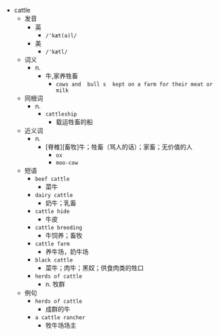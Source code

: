 - cattle
  - 发音
    - 英
      - `/'kæt(ə)l/`
    - 美
      - `/'kætl/`
  - 词义
    - n.
      - 牛,家养牲畜
        - `cows and  bull s  kept on a farm for their meat or milk`
  - 同根词
    - n.
      - `cattleship`
        - 载运牲畜的船
  - 近义词
    - n.
      - [脊椎][畜牧]牛；牲畜（骂人的话）；家畜；无价值的人
        - `ox`
        - `moo-cow`
  - 短语
    - `beef cattle`
      - 菜牛 
    - `dairy cattle`
      - 奶牛；乳畜 
    - `cattle hide`
      - 牛皮 
    - `cattle breeding`
      - 牛饲养；畜牧 
    - `cattle farm`
      - 养牛场，奶牛场 
    - `black cattle`
      - 菜牛；肉牛；黑奴；供食肉类的牲口 
    - `herds of cattle`
      - n. 牧群 
  - 例句
    - `herds of cattle`
      - 成群的牛
    - `a cattle rancher`
      - 牧牛场场主

